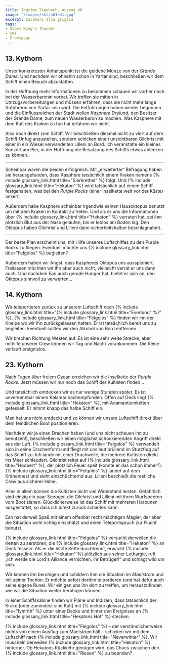 ```yaml
---
title: Togrims Tagebuch, Auszug 40
image: "/images/skt/s01e41.jpg"
excerpt: Calamari alla griglia
tags:
- Storm King's Thunder
- SKT
- Frontpage
---
```


## 13. Kythorn

Unser konkretester Anhaltspunkt ist die goldene Münze von der *Grande Dame*. Und nachdem wir ohnehin
schon in Yartar sind, beschließen wir dem Schiff einen Besuch abzustatten.

In der Hoffnung mehr Informationen zu bekommen schauen wir vorher noch bei der Wasserbaronin vorbei.
Wir treffen sie mitten in Umzugsvorbereitungen und müssen erfahren, dass sie nicht mehr lange
Anführerin von Yartar sein wird. Die Entführungen haben wieder begonnen und die Einflussreichen der
Stadt wollen *Kasphere Drylund*, den Besitzer der Grande Dame, zum neuen Wasserbaron zu machen.
Was Kasphere mit dem Kult des Kraken zu tun hat erfahren wir nicht.

Also doch direkt zum Schiff. Wir beschließen diesmal nicht zu viert auf dem Schiff Unfug
anzustellen, sondern schicken einen unsichtbaren Gilchrist mit einer in ein Wiesel verwandelten
Lilleni an Bord. Ich veranstalte ein kleines Konzert am Pier, in der Hoffnung die Besatzung des
Schiffs etwas ablenken zu können.

---

Scheinbar waren die beiden erfolgreich. Mit „erweiterter“ Befragung haben sie herausgefunden, dass
Kasphere tatsächlich einem Kraken namens {% include glossary_link.html title="Slarkrethel" %} folgt.
Und {% include glossary_link.html title="Hekaton" %} wird tatsächlich auf einem Schiff festgehalten,
was bei den *Purple Rocks* (einer Inselkette weit vor der Küste) ankert.

Außerdem habe Kasphere scheinbar irgendwie seinen Hausoktopus benutzt um mit dem Kraken in Kontakt
zu treten. Und als er uns die Informationen über {% include glossary_link.html title="Hekaton" %} verraten hat, sei ihm plötzlich Blut aus
der Nase gelaufen, bis er leblos am Boden lag. Den Oktopus haben Gilchrist und Lilleni dann
sicherheitshalber beschlagnahmt.

---

Der beste Plan erscheint uns, mit Hilfe unseres Luftschiffes zu den Purple Rocks zu fliegen.
Eventuell möchte uns {% include glossary_link.html title="Felgolos" %} begleiten?

Außerdem haben wir Angst, dass Kaspheres Oktopus uns ausspioniert. Freilassen möchten wir ihn aber
auch nicht, vielleicht verrät er uns dann auch. Und nachdem Ean auch gerade Hunger hat, bietet
er sich an, den Oktopus sinnvoll zu verwerten…


## 14. Kythorn

Wir teleportieren zurück zu unserem Luftschiff nach {% include glossary_link.html title="{% include glossary_link.html title="Everlund" %}"
%}. {% include glossary_link.html title="Felgolos" %} finden wir ihn der Kneipe wo wir ihn zurückgelassen hatten. Er ist tatsächlich bereit
uns zu begleiten. Eventuell sollten wir den Alkohol von Bord entfernen…

Wir brechen Richtung Westen auf. Es ist eine sehr weite Strecke, aber mithilfe unserer Crew können
wir Tag und Nacht vorankommen. Die Reise verläuft ereignislos.

## 23. Kythorn

Nach Tagen über freiem Ozean erreichen wir die Inselkette der *Purple Rocks*. Jetzt müssen wir nur
noch das Schiff der Kultisten finden...

Und tatsächlich entdecken wir es nur wenige Stunden später. Es ist unverkennbar einem Kalamar
nachempfunden.  Offen auf Deck liegt {% include glossary_link.html title="Hekaton" %}, mit
Adamantiumketten gefesselt. Er nimmt knapp das halbe Schiff ein.

Man hat uns nicht entdeckt und so können wir unsere Luftschiff direkt über dem feindlichen Boot
positionieren.

Nachdem wir ja einen Drachen haben (und uns nicht scheuen ihn zu benutzen!), beschließen wir einen
möglichst schockierenden Angriff direkt aus der Luft. {% include glossary_link.html title="Felgolos" %} verwandelt sich in seine Drachenform
und fliegt mit uns laut brüllend im Sturzflug auf das Schiff zu. Ich lande mit einer Druckwelle, die
mehrere Kultisten direkt ins Meer schleudert. Gilchrist reitet auf {% include glossary_link.html title="Hoobert" %}, der plötzlich Feuer
speit (konnte er das schon immer?). {% include glossary_link.html title="Felgolos" %} landet auf dem Krähennest und sieht einschüchternd aus.
Lilleni beschießt die restliche Crew aus sicherer Höhe.

Alles in allem können die Kultisten nicht viel Widerstand leisten. Gefährlich sind einzig ein paar
Seeoger, die Gilchrist und Lilleni mit ihren Wurfspeeren vom Boot ziehen. Glücklicherweise ist das
Schiff mit mehreren Harpunen ausgestattet, so dass ich direkt zurück schießen kann.

Ean hat derweil Spaß mit einem offenbar recht mächtigen Magier, der aber die Situation wohl richtig
einschätzt und einen Teleportspruch zur Flucht benutzt.

{% include glossary_link.html title="Felgolos" %} versucht derweilen die Ketten zu zerstören, die {% include glossary_link.html title="Hekaton" %} an Deck fesseln. Als er die letzte
Kette durchtrennt, erwacht {% include glossary_link.html title="Hekaton" %} plötzlich aus seiner Lethargie, ruft „ich werde die Lord's
Alliance vernichten, ihr Betrüger!“ und schlägt wild um sich.

Wir können ihn beruhigen und schildern ihm die Situation im *Maelstrom* und mit seiner Tochter.  Er
möchte sofort dorthin telportieren (und hat dafür auch seine eigene Rune). Wir einigen uns ihn
dort zu treffen, um herauszufinden wie wir die Situation weiter beruhigen können.

In einer Schiffskabine finden wir Pläne und Indizien, dass tatsächlich der Krake (oder zumindest
sine Kult) mit {% include glossary_link.html title="Iymrith" %} unter einer Decke und hinter den
Ereignisse an {% include glossary_link.html title="Hekatons Hof" %} stecken.

{% include glossary_link.html title="Felgolos" %} – der verständlicherweise nichts von einem Ausflug zum Maelstrom hält – schicken wir mit
dem Luftschiff nach {% include glossary_link.html title="Neverwinter" %}. Wir muscheln derweilen
{% include glossary_link.html title="Hekaton" %} hinterher. Ob Hekatons Rückkehr genügen wird, das Chaos zwischen den {% include glossary_link.html title="Riesen" %} zu beenden?
